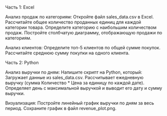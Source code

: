Часть 1: Excel

Анализ продаж по категориям:
Откройте файл sales_data.csv в Excel.
Рассчитайте общее количество проданных единиц для каждой категории товара.
Определите категорию с наибольшим количеством продаж.
Постройте столбчатую диаграмму, отображающую продажи по категориям.

Анализ клиентов:
Определите топ-5 клиентов по общей сумме покупок.
Рассчитайте среднюю сумму покупки на одного клиента.

Часть 2: Python

Анализ выручки по дням:
Напишите скрипт на Python, который:
Загружает данные из sales_data.csv.
Рассчитывает ежедневную выручку (сумма Количество * Цена за единицу по каждой дате).
Определяет день с максимальной выручкой и выводит его дату и сумму выручки.

Визуализация:
Постройте линейный график выручки по дням за весь период.
Сохраните график в файл revenue_plot.png.
